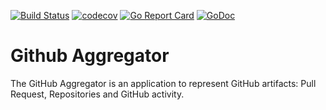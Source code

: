 [![Build Status](https://travis-ci.org/777777miSSU77777777/github-aggregator.png)](https://travis-ci.org/777777miSSU7777777/github-aggregator)  [![codecov](https://codecov.io/gh/777777miSSU7777777/github-agreggator/branch/master/graph/badge.svg)](https://codecov.io/gh/777777miSSU7777777/github-aggregator) [![Go Report Card](https://goreportcard.com/badge/github.com/777777miSSU7777777/github-aggregator)](https://goreportcard.com/report/github.com/777777miSSU7777777/github-aggregator) [![GoDoc](https://godoc.org/github.com/777777miSSU7777777/github-aggregator?status.svg)](https://godoc.org/github.com/777777miSSU7777777/github-aggregator)

# Github Aggregator
The GitHub Aggregator is an application to represent GitHub artifacts: Pull Request, Repositories and GitHub activity.
